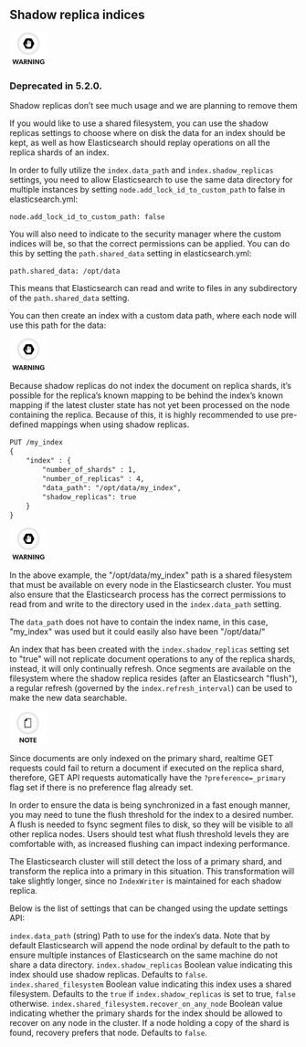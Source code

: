 ## Shadow replica indices

![Warning](images/icons/warning.png)

### Deprecated in 5.2.0. 

Shadow replicas don’t see much usage and we are planning to remove them 

If you would like to use a shared filesystem, you can use the shadow replicas settings to choose where on disk the data for an index should be kept, as well as how Elasticsearch should replay operations on all the replica shards of an index.

In order to fully utilize the `index.data_path` and `index.shadow_replicas` settings, you need to allow Elasticsearch to use the same data directory for multiple instances by setting `node.add_lock_id_to_custom_path` to false in elasticsearch.yml:
    
    
    node.add_lock_id_to_custom_path: false

You will also need to indicate to the security manager where the custom indices will be, so that the correct permissions can be applied. You can do this by setting the `path.shared_data` setting in elasticsearch.yml:
    
    
    path.shared_data: /opt/data

This means that Elasticsearch can read and write to files in any subdirectory of the `path.shared_data` setting.

You can then create an index with a custom data path, where each node will use this path for the data:

![Warning](images/icons/warning.png)

Because shadow replicas do not index the document on replica shards, it’s possible for the replica’s known mapping to be behind the index’s known mapping if the latest cluster state has not yet been processed on the node containing the replica. Because of this, it is highly recommended to use pre-defined mappings when using shadow replicas.
    
    
    PUT /my_index
    {
        "index" : {
            "number_of_shards" : 1,
            "number_of_replicas" : 4,
            "data_path": "/opt/data/my_index",
            "shadow_replicas": true
        }
    }

![Warning](images/icons/warning.png)

In the above example, the "/opt/data/my_index" path is a shared filesystem that must be available on every node in the Elasticsearch cluster. You must also ensure that the Elasticsearch process has the correct permissions to read from and write to the directory used in the `index.data_path` setting.

The `data_path` does not have to contain the index name, in this case, "my_index" was used but it could easily also have been "/opt/data/"

An index that has been created with the `index.shadow_replicas` setting set to "true" will not replicate document operations to any of the replica shards, instead, it will only continually refresh. Once segments are available on the filesystem where the shadow replica resides (after an Elasticsearch "flush"), a regular refresh (governed by the `index.refresh_interval`) can be used to make the new data searchable.

![Note](images/icons/note.png)

Since documents are only indexed on the primary shard, realtime GET requests could fail to return a document if executed on the replica shard, therefore, GET API requests automatically have the `?preference=_primary` flag set if there is no preference flag already set.

In order to ensure the data is being synchronized in a fast enough manner, you may need to tune the flush threshold for the index to a desired number. A flush is needed to fsync segment files to disk, so they will be visible to all other replica nodes. Users should test what flush threshold levels they are comfortable with, as increased flushing can impact indexing performance.

The Elasticsearch cluster will still detect the loss of a primary shard, and transform the replica into a primary in this situation. This transformation will take slightly longer, since no `IndexWriter` is maintained for each shadow replica.

Below is the list of settings that can be changed using the update settings API:

`index.data_path` (string) 
     Path to use for the index’s data. Note that by default Elasticsearch will append the node ordinal by default to the path to ensure multiple instances of Elasticsearch on the same machine do not share a data directory. 
`index.shadow_replicas`
     Boolean value indicating this index should use shadow replicas. Defaults to `false`. 
`index.shared_filesystem`
     Boolean value indicating this index uses a shared filesystem. Defaults to the `true` if `index.shadow_replicas` is set to true, `false` otherwise. 
`index.shared_filesystem.recover_on_any_node`
     Boolean value indicating whether the primary shards for the index should be allowed to recover on any node in the cluster. If a node holding a copy of the shard is found, recovery prefers that node. Defaults to `false`. 

